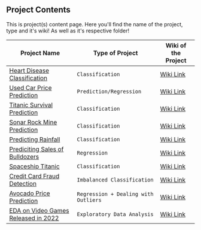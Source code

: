 ## Project Contents
This is project(s) content page. Here you'll find the name of the project, type and it's wiki! As well as it's respective folder! 

| Project Name                                                                                                                                                      | Type of Project                                   |Wiki of the  Project                                                                                                                                        |
|-------------------------------------------------------------------------------------------------------------------------------------------------------------------|---------------------------------------------------|------------------------------------------------------------------------------------------------------------------------------------------------------------|
| [Heart Disease Classification](https://github.com/muhammadanas0716/Machine-Learning-101/tree/main/Projects/Heart%20Disease%20Classification)                      | `Classification`                                  | [Wiki Link](https://github.com/muhammadanas0716/Machine-Learning-101/wiki/Heart-Disease-Classification)                                                             |
| [Used Car Price Prediction](https://github.com/muhammadanas0716/Machine-Learning-101/tree/main/Projects/Used%20Car%20Price%20Prediction)                          | `Prediction/Regression`                           | [Wiki Link](https://github.com/muhammadanas0716/Machine-Learning-101/wiki/Used-Car-Price-Prediction)                                                                |
| [Titanic Survival Prediction](https://github.com/muhammadanas0716/Machine-Learning-101/tree/main/Projects/Titanic%20-%20Machine%20Learning%20from%20Disaster)     | `Classification`                                  | [Wiki Link](https://github.com/muhammadanas0716/Machine-Learning-101/wiki/Titanic-Machine-Learning-from-Disaster)                                                   |
| [Sonar Rock Mine Prediction](https://github.com/muhammadanas0muhammadanas0716-patch-1716/Machine-Learning-101/tree/main/Projects/Sonar%20Rock%20Mine%20Prediction)| `Classification`                                  | [Wiki Link](https://github.com/muhammadanas0716/Machine-Learning-101/wiki/Sonar-Rock-Mine-Prediction)                                                               |
| [Predicting Rainfall](https://github.com/muhammadanas0716/Machine-Learning-101/tree/main/Projects/Rainfall%20Prediction)                                          | `Classification`                                  | [Wiki Link](https://github.com/muhammadanas0716/Machine-Learning-101/wiki/Predicting-Rainfall)                                                                      |
| [Prediciting Sales of Bulldozers](https://github.com/muhammadanas0716/Machine-Learning-101/tree/main/Projects/Predicting%20Bulldozer%20Sale%20Prices)             | `Regression`                                      | [Wiki Link](https://github.com/muhammadanas0716/Machine-Learning-101/wiki/Prediciting-Sales-of-Bulldozers)                                                          |
| [Spaceship Titanic](https://github.com/muhammadanas0716/Machine-Learning-101/tree/main/Projects/Spaceship%20Titanic)                                              | `Classification`                                  | [Wiki Link](https://github.com/muhammadanas0716/Machine-Learning-101/wiki/Spaceship-Titanic)                                                                        |
| [Credit Card Fraud Detection](https://github.com/muhammadanas0716/Machine-Learning-101/tree/main/Projects/Credit%20Card%20Fraud%20Detection)                      | `Imbalanced Classification`                       | [Wiki Link](https://github.com/muhammadanas0716/Machine-Learning-101/wiki/Credit-Card-Fraud-Detection)                                                              | 
| [Avocado Price Prediction](https://github.com/muhammadanas0716/Machine-Learning-101/tree/main/Projects/Avocado%20Price%20Prediction)                              | `Regression + Dealing with Outliers`              | [Wiki Link](https://github.com/muhammadanas0716/Machine-Learning-101/wiki/Avocado-Price-Predictions)                                                                 | 
| [EDA on Video Games Released in 2022](https://github.com/muhammadanas0716/Machine-Learning-101/tree/main/Projects/)                                               | `Exploratory Data Analysis`                       | [Wiki Link](https://github.com/muhammadanas0716/Machine-Learning-101/wiki/)                                                                 | 
